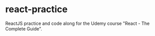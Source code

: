 # react-practice
ReactJS practice and code along for the Udemy course "React - The Complete Guide".
